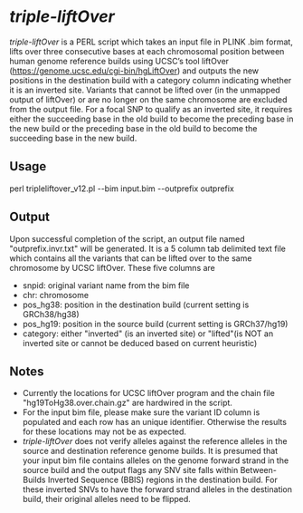 # *triple-liftOver*

*triple-liftOver* is a PERL script which takes an input file in PLINK .bim format, lifts over three consecutive bases at each chromosomal position between human genome reference builds using UCSC’s tool liftOver (https://genome.ucsc.edu/cgi-bin/hgLiftOver) and outputs the new positions in the destination build with a category column indicating whether it is an inverted site. Variants that cannot be lifted over (in the unmapped output of liftOver) or are no longer on the same chromosome are excluded from the output file. For a focal SNP to qualify as an inverted site, it requires either the succeeding base in the old build to become the preceding base in the new build or the preceding base in the old build to become the succeeding base in the new build.

## Usage ##
perl tripleliftover_v12.pl --bim input.bim --outprefix outprefix

## Output
Upon successful completion of the script, an output file  named "outprefix.invr.txt" will be generated. It is a 5 column tab delimited text file which contains all the variants that can be lifted over to the same chromosome by UCSC liftOver. These five columns are
- snpid: original variant name from the bim file
- chr: chromosome
- pos_hg38: position in the destination build (current setting is GRCh38/hg38)
- pos_hg19: position in the source build (current setting is GRCh37/hg19)
- category: either "inverted" (is an inverted site) or "lifted"(is NOT an inverted site or cannot be deduced based on current heuristic) 

## Notes ##

-  Currently the locations for UCSC liftOver program and the chain file "hg19ToHg38.over.chain.gz" are hardwired in the script.
-  For the input bim file, please make sure the variant ID column is populated and each row has an unique identifier. Otherwise the results for these locations may not be as expected.
-  *triple-liftOver* does not verify alleles against the reference alleles in the source and destination reference genome builds. It is presumed that your input bim file contains alleles on the genome forward strand in the source build and the output flags any SNV site falls within Between-Builds Inverted Sequence (BBIS) regions in the destination build. For these inverted SNVs to have the forward strand alleles in the destination build, their original alleles need to be flipped.
